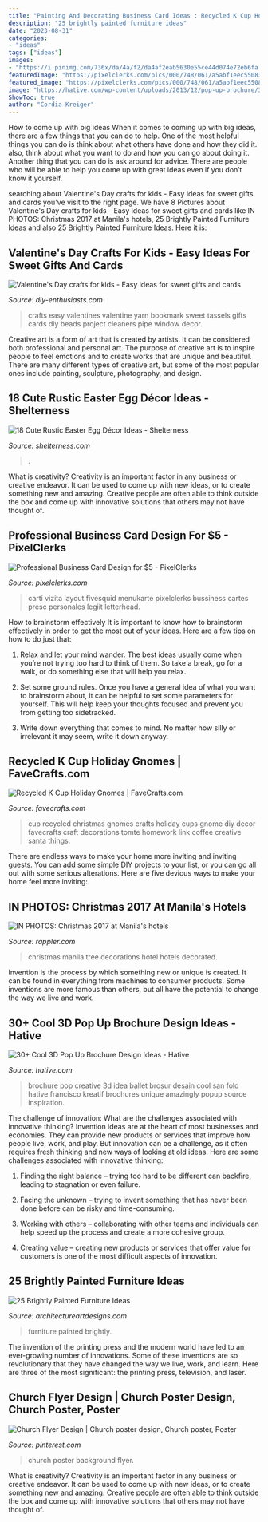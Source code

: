 ```yaml
---
title: "Painting And Decorating Business Card Ideas : Recycled K Cup Holiday Gnomes"
description: "25 brightly painted furniture ideas"
date: "2023-08-31"
categories:
- "ideas"
tags: ["ideas"]
images:
- "https://i.pinimg.com/736x/da/4a/f2/da4af2eab5630e55ce44d074e72eb6fa.jpg"
featuredImage: "https://pixelclerks.com/pics/000/748/061/a5abf1eec55083053ee6710f79f7b4ce.jpg"
featured_image: "https://pixelclerks.com/pics/000/748/061/a5abf1eec55083053ee6710f79f7b4ce.jpg"
image: "https://hative.com/wp-content/uploads/2013/12/pop-up-brochure/3d-popup-brochure-idea-54.jpg"
ShowToc: true
author: "Cordia Kreiger"
---
```



How to come up with big ideas
When it comes to coming up with big ideas, there are a few things that you can do to help. One of the most helpful things you can do is think about what others have done and how they did it. also, think about what you want to do and how you can go about doing it. Another thing that you can do is ask around for advice. There are people who will be able to help you come up with great ideas even if you don’t know it yourself.

	

		
searching about Valentine&#039;s Day crafts for kids - Easy ideas for sweet gifts and cards you've visit to the right page. We have 8 Pictures about Valentine&#039;s Day crafts for kids - Easy ideas for sweet gifts and cards like IN PHOTOS: Christmas 2017 at Manila&#039;s hotels, 25 Brightly Painted Furniture Ideas and also 25 Brightly Painted Furniture Ideas. Here it is:
		
    
## Valentine&#039;s Day Crafts For Kids - Easy Ideas For Sweet Gifts And Cards

<img loading=lazy src="https://www.diy-enthusiasts.com/wp-content/uploads/2014/01/valentines-day-crafts-kids-easy-project-bookmark-tassels-yarn.jpg" onerror="this.onerror=null;this.src='https://tse1.mm.bing.net/th?id=OIP.dRk7jeCo326trx3uEgHHqAHaPL&amp;pid=15.1';" alt="Valentine&#039;s Day crafts for kids - Easy ideas for sweet gifts and cards">

_Source: diy-enthusiasts.com_

>crafts easy valentines valentine yarn bookmark sweet tassels gifts cards diy beads project cleaners pipe window decor. 

	

Creative art is a form of art that is created by artists. It can be considered both professional and personal art. The purpose of creative art is to inspire people to feel emotions and to create works that are unique and beautiful. There are many different types of creative art, but some of the most popular ones include painting, sculpture, photography, and design.

    
## 18 Cute Rustic Easter Egg Décor Ideas - Shelterness

<img loading=lazy src="https://i.shelterness.com/2017/03/feather-Easter-eggs-will-fit-Scandinavian-and-rustic-decor.jpg" onerror="this.onerror=null;this.src='https://tse1.mm.bing.net/th?id=OIP.LRKKheJh_m5uArJcf_9E1AHaKS&amp;pid=15.1';" alt="18 Cute Rustic Easter Egg Décor Ideas - Shelterness">

_Source: shelterness.com_

>. 

	

What is creativity?
Creativity is an important factor in any business or creative endeavor. It can be used to come up with new ideas, or to create something new and amazing. Creative people are often able to think outside the box and come up with innovative solutions that others may not have thought of.

    
## Professional Business Card Design For $5 - PixelClerks

<img loading=lazy src="https://pixelclerks.com/pics/000/748/061/a5abf1eec55083053ee6710f79f7b4ce.jpg" onerror="this.onerror=null;this.src='https://tse3.mm.bing.net/th?id=OIP.pavx7sVQgwU-5nEPefe0zgHaFj&amp;pid=15.1';" alt="Professional Business Card Design for $5 - PixelClerks">

_Source: pixelclerks.com_

>carti vizita layout fivesquid menukarte pixelclerks bussiness cartes presc personales legiit letterhead. 

	

How to brainstorm effectively
It is important to know how to brainstorm effectively in order to get the most out of your ideas. Here are a few tips on how to do just that:
1. Relax and let your mind wander. The best ideas usually come when you’re not trying too hard to think of them. So take a break, go for a walk, or do something else that will help you relax.

2. Set some ground rules. Once you have a general idea of what you want to brainstorm about, it can be helpful to set some parameters for yourself. This will help keep your thoughts focused and prevent you from getting too sidetracked.

3. Write down everything that comes to mind. No matter how silly or irrelevant it may seem, write it down anyway.

    
## Recycled K Cup Holiday Gnomes | FaveCrafts.com

<img loading=lazy src="https://d2droglu4qf8st.cloudfront.net/2015/12/247134/Recycled-K-Cup-Holiday-Gnomes_ExtraLarge700_ID-1314816.png?v=1314816" onerror="this.onerror=null;this.src='https://tse3.mm.bing.net/th?id=OIP.zCBo7-famAC-d-BaMOdvXADMEy&amp;pid=15.1';" alt="Recycled K Cup Holiday Gnomes | FaveCrafts.com">

_Source: favecrafts.com_

>cup recycled christmas gnomes crafts holiday cups gnome diy decor favecrafts craft decorations tomte homework link coffee creative santa things. 

	

There are endless ways to make your home more inviting and inviting guests. You can add some simple DIY projects to your list, or you can go all out with some serious alterations. Here are five devious ways to make your home feel more inviting: 

    
## IN PHOTOS: Christmas 2017 At Manila&#039;s Hotels

<img loading=lazy src="https://assets.rappler.com/539B22DBF8EC4FA7B87423442A8479F7/img/D52567B772C243AE8FD961A2775ACEE0/Marriott_Manilas_Christmas_Tree_Decorated_with_Clocks.jpg" onerror="this.onerror=null;this.src='https://tse1.mm.bing.net/th?id=OIP.EK8RxMuxJQeX7GkGN4wG8gHaLH&amp;pid=15.1';" alt="IN PHOTOS: Christmas 2017 at Manila&#039;s hotels">

_Source: rappler.com_

>christmas manila tree decorations hotel hotels decorated. 

	

Invention is the process by which something new or unique is created. It can be found in everything from machines to consumer products. Some inventions are more famous than others, but all have the potential to change the way we live and work.

    
## 30+ Cool 3D Pop Up Brochure Design Ideas - Hative

<img loading=lazy src="https://hative.com/wp-content/uploads/2013/12/pop-up-brochure/3d-popup-brochure-idea-54.jpg" onerror="this.onerror=null;this.src='https://tse4.mm.bing.net/th?id=OIP.KR1K3mLx8-I5D0UCbwGl5wHaEY&amp;pid=15.1';" alt="30+ Cool 3D Pop Up Brochure Design Ideas - Hative">

_Source: hative.com_

>brochure pop creative 3d idea ballet brosur desain cool san fold hative francisco kreatif brochures unique amazingly popup source inspiration. 

	

The challenge of innovation: What are the challenges associated with innovative thinking?
Invention ideas are at the heart of most businesses and economies. They can provide new products or services that improve how people live, work, and play. But innovation can be a challenge, as it often requires fresh thinking and new ways of looking at old ideas. Here are some challenges associated with innovative thinking:
1) Finding the right balance – trying too hard to be different can backfire, leading to stagnation or even failure.

2) Facing the unknown – trying to invent something that has never been done before can be risky and time-consuming.

3) Working with others – collaborating with other teams and individuals can help speed up the process and create a more cohesive group.

4) Creating value – creating new products or services that offer value for customers is one of the most difficult aspects of innovation.

    
## 25 Brightly Painted Furniture Ideas

<img loading=lazy src="https://www.architectureartdesigns.com/wp-content/uploads/2013/06/253-630x942.jpg" onerror="this.onerror=null;this.src='https://tse3.mm.bing.net/th?id=OIP.sDEQrrEc9YdJ9UsCdI0XQwHaLE&amp;pid=15.1';" alt="25 Brightly Painted Furniture Ideas">

_Source: architectureartdesigns.com_

>furniture painted brightly. 

	

The invention of the printing press and the modern world have led to an ever-growing number of innovations. Some of these inventions are so revolutionary that they have changed the way we live, work, and learn. Here are three of the most significant: the printing press, television, and laser.

    
## Church Flyer Design | Church Poster Design, Church Poster, Poster

<img loading=lazy src="https://i.pinimg.com/736x/da/4a/f2/da4af2eab5630e55ce44d074e72eb6fa.jpg" onerror="this.onerror=null;this.src='https://tse4.mm.bing.net/th?id=OIP.EAMFCobSTx7MWsCoAoFGNwHaHa&amp;pid=15.1';" alt="Church Flyer Design | Church poster design, Church poster, Poster">

_Source: pinterest.com_

>church poster background flyer. 

	

What is creativity?
Creativity is an important factor in any business or creative endeavor. It can be used to come up with new ideas, or to create something new and amazing. Creative people are often able to think outside the box and come up with innovative solutions that others may not have thought of.

